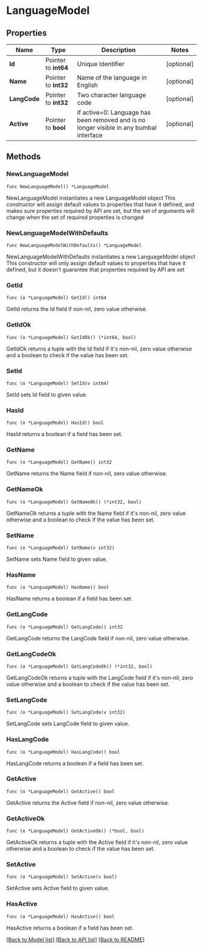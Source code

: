 # LanguageModel

## Properties

Name | Type | Description | Notes
------------ | ------------- | ------------- | -------------
**Id** | Pointer to **int64** | Unique Identifier | [optional] 
**Name** | Pointer to **int32** | Name of the language in English | [optional] 
**LangCode** | Pointer to **int32** | Two character language code | [optional] 
**Active** | Pointer to **bool** | if active&#x3D;0: Language has been removed and is no longer visible in any bumbal interface | [optional] 

## Methods

### NewLanguageModel

`func NewLanguageModel() *LanguageModel`

NewLanguageModel instantiates a new LanguageModel object
This constructor will assign default values to properties that have it defined,
and makes sure properties required by API are set, but the set of arguments
will change when the set of required properties is changed

### NewLanguageModelWithDefaults

`func NewLanguageModelWithDefaults() *LanguageModel`

NewLanguageModelWithDefaults instantiates a new LanguageModel object
This constructor will only assign default values to properties that have it defined,
but it doesn't guarantee that properties required by API are set

### GetId

`func (o *LanguageModel) GetId() int64`

GetId returns the Id field if non-nil, zero value otherwise.

### GetIdOk

`func (o *LanguageModel) GetIdOk() (*int64, bool)`

GetIdOk returns a tuple with the Id field if it's non-nil, zero value otherwise
and a boolean to check if the value has been set.

### SetId

`func (o *LanguageModel) SetId(v int64)`

SetId sets Id field to given value.

### HasId

`func (o *LanguageModel) HasId() bool`

HasId returns a boolean if a field has been set.

### GetName

`func (o *LanguageModel) GetName() int32`

GetName returns the Name field if non-nil, zero value otherwise.

### GetNameOk

`func (o *LanguageModel) GetNameOk() (*int32, bool)`

GetNameOk returns a tuple with the Name field if it's non-nil, zero value otherwise
and a boolean to check if the value has been set.

### SetName

`func (o *LanguageModel) SetName(v int32)`

SetName sets Name field to given value.

### HasName

`func (o *LanguageModel) HasName() bool`

HasName returns a boolean if a field has been set.

### GetLangCode

`func (o *LanguageModel) GetLangCode() int32`

GetLangCode returns the LangCode field if non-nil, zero value otherwise.

### GetLangCodeOk

`func (o *LanguageModel) GetLangCodeOk() (*int32, bool)`

GetLangCodeOk returns a tuple with the LangCode field if it's non-nil, zero value otherwise
and a boolean to check if the value has been set.

### SetLangCode

`func (o *LanguageModel) SetLangCode(v int32)`

SetLangCode sets LangCode field to given value.

### HasLangCode

`func (o *LanguageModel) HasLangCode() bool`

HasLangCode returns a boolean if a field has been set.

### GetActive

`func (o *LanguageModel) GetActive() bool`

GetActive returns the Active field if non-nil, zero value otherwise.

### GetActiveOk

`func (o *LanguageModel) GetActiveOk() (*bool, bool)`

GetActiveOk returns a tuple with the Active field if it's non-nil, zero value otherwise
and a boolean to check if the value has been set.

### SetActive

`func (o *LanguageModel) SetActive(v bool)`

SetActive sets Active field to given value.

### HasActive

`func (o *LanguageModel) HasActive() bool`

HasActive returns a boolean if a field has been set.


[[Back to Model list]](../README.md#documentation-for-models) [[Back to API list]](../README.md#documentation-for-api-endpoints) [[Back to README]](../README.md)


